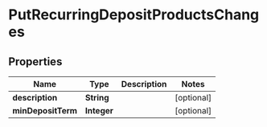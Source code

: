 # PutRecurringDepositProductsChanges

## Properties
Name | Type | Description | Notes
------------ | ------------- | ------------- | -------------
**description** | **String** |  |  [optional]
**minDepositTerm** | **Integer** |  |  [optional]
